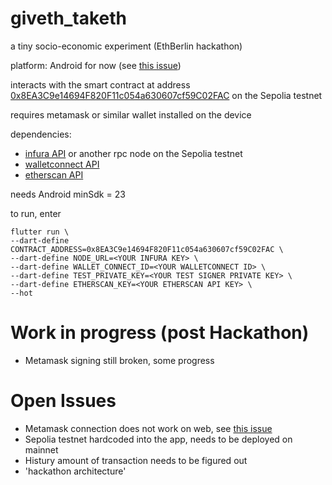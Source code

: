 # giveth_taketh

a tiny socio-economic experiment (EthBerlin hackathon)

platform: Android for now (see [this issue](https://github.com/WalletConnect/Web3ModalFlutter/issues/108))

interacts with the smart contract at address [0x8EA3C9e14694F820F11c054a630607cf59C02FAC](https://sepolia.etherscan.io/address/0x8EA3C9e14694F820F11c054a630607cf59C02FAC) on the Sepolia testnet

requires metamask or similar wallet installed on the device

dependencies: 

* [infura API](https://www.infura.io/) or another rpc node on the Sepolia testnet
* [walletconnect API](https://cloud.walletconnect.com/)
* [etherscan API](https://docs.etherscan.io/api-pro/etherscan-api-pro)

needs Android minSdk = 23

to run, enter

```
flutter run \
--dart-define CONTRACT_ADDRESS=0x8EA3C9e14694F820F11c054a630607cf59C02FAC \
--dart-define NODE_URL=<YOUR INFURA KEY> \
--dart-define WALLET_CONNECT_ID=<YOUR WALLETCONNECT ID> \
--dart-define TEST_PRIVATE_KEY=<YOUR TEST SIGNER PRIVATE KEY> \
--dart-define ETHERSCAN_KEY=<YOUR ETHERSCAN API KEY> \
--hot
```

# Work in progress (post Hackathon) 

- Metamask signing still broken, some progress

# Open Issues 

- Metamask connection does not work on web, see [this issue](https://github.com/WalletConnect/Web3ModalFlutter/issues/108)
- Sepolia testnet hardcoded into the app, needs to be deployed on mainnet
- Histury amount of transaction needs to be figured out
- 'hackathon architecture'